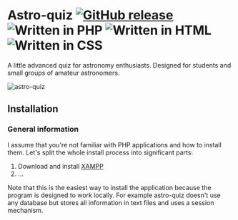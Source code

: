 # Astro-quiz [![GitHub release](http://www.astro.uni.wroc.pl/ludzie/brus/img/github/ver20170419.svg "download")](https://github.com/PBrus/Astro-quiz) ![Written in PHP](http://www.astro.uni.wroc.pl/ludzie/brus/img/github/Php.svg "language") ![Written in HTML](http://www.astro.uni.wroc.pl/ludzie/brus/img/github/Html.svg "language") ![Written in CSS](http://www.astro.uni.wroc.pl/ludzie/brus/img/github/Css.svg "language")

A little advanced quiz for astronomy enthusiasts. Designed for students and small groups of amateur astronomers.

![astro-quiz](http://www.astro.uni.wroc.pl/ludzie/brus/img/github/Astro_quiz.gif)

## Installation

### General information

I assume that you're not familiar with PHP applications and how to install them. Let's split the whole install process into significant parts:
1. Download and install [XAMPP](https://www.apachefriends.org/download.html)
2. ...

Note that this is the easiest way to install the application because the program is designed to work locally. For example astro-quiz doesn't use any database but stores all information in text files and uses a session mechanism.

